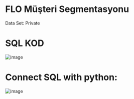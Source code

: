 # FLO Müşteri Segmentasyonu
Data Set: Private

# SQL KOD
![image](https://user-images.githubusercontent.com/92053918/195984313-ec370d3a-3fbc-440e-b7cc-b4d978d5513e.png)

# Connect SQL with python:
![image](https://user-images.githubusercontent.com/92053918/195993769-a5d1e4ff-83df-4654-8ce2-df77c5895144.png)
